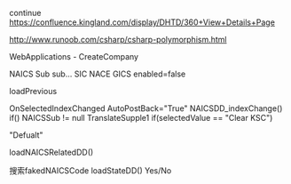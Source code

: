 
continue https://confluence.kingland.com/display/DHTD/360+View+Details+Page

http://www.runoob.com/csharp/csharp-polymorphism.html


WebApplications - CreateCompany  
<tr>
<td> NAICS   Sub  <asp:Label id="label1" runat="server" table... visble="true">sub...</asp:Label>    
SIC NACE    <table>GICS  enabled=false

loadPrevious

OnSelectedIndexChanged  AutoPostBack="True"
NAICSDD_indexChange()
if()
NAICSSub != null
TranslateSupple1
if(selectedValue == "Clear KSC")

"Defualt" 

loadNAICSRelatedDD()

搜索fakedNAICSCode   loadStateDD()  Yes/No
